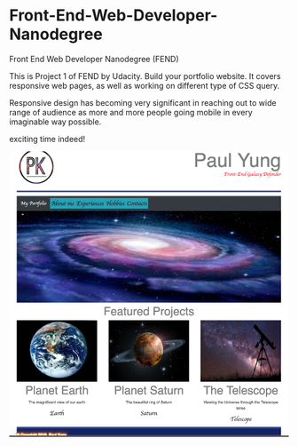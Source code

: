 # Front-End-Web-Developer-Nanodegree
Front End Web Developer Nanodegree (FEND)

This is Project 1 of FEND by Udacity. Build your portfolio website. It covers responsive web pages, as well as working on different type of CSS query.

Responsive design has becoming very significant in reaching out to wide range of audience as more and more people going mobile in every imaginable way possible.

exciting time indeed!

![](image/Paul%20First%20Project%201%20-%20FEND.png)
